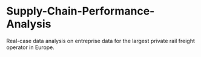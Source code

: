 # Supply-Chain-Performance-Analysis
Real-case data analysis on entreprise data for the largest private rail freight operator in Europe. 
